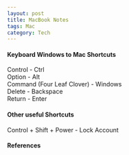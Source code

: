 ```yaml
---
layout: post
title: MacBook Notes
tags: Mac
category: Tech
---
```


#### Keyboard Windows to Mac Shortcuts ####

Control - Ctrl  
Option - Alt  
Command (Four Leaf Clover) - Windows  
Delete - Backspace  
Return - Enter  

#### Other useful Shortcuts ####

Control + Shift + Power - Lock Account

#### References ####

